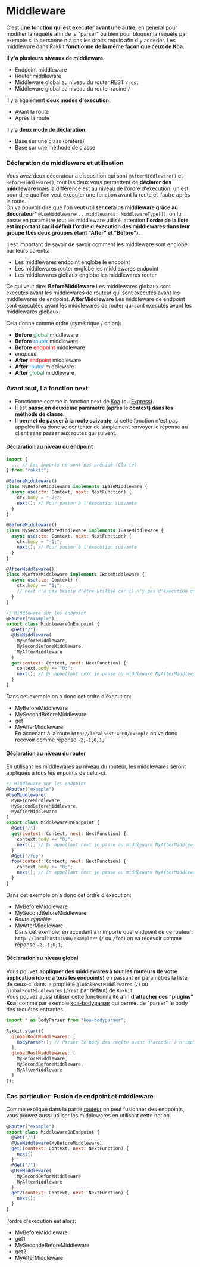 # Middleware
C'est **une fonction qui est executer avant une autre**, en général pour modifier la requête afin de la "parser" ou bien pour bloquer la requête par exemple si la personne n'a pas les droits requis afin d'y acceder. Les middleware dans Rakkit **fonctionne de la même façon que ceux de Koa**.  

**Il y'a plusieurs niveaux de middleware**:
- Endpoint middleware
- Router middleware
- Middleware global au niveau du router REST `/rest`
- Middleware global au niveau du router racine `/`

Il y'a également **deux modes d'execution**:
- Avant la route
- Après la route

Il y'a **deux mode de déclaration**:
- Basé sur une class (préféré)
- Basé sur une méthode de classe

### Déclaration de middleware et utilisation
Vous avez deux décorateur a disposition qui sont `@AfterMiddleware()` et `BeforeMiddleware()`, tout les deux vous permettent de **déclarer des middleware** mais la différence est au niveau de l'ordre d'execution, un est pour dire que l'on veut executer une fonction avant la route et l'autre après la route.  
On va pouvoir dire que l'on veut **utiliser cetains middleware grâce au décorateur*** `@UseMiddleware(...middlewares: MiddlewareType[])`, on lui passe en paramètre tout les middleware utilisé, attention **l'ordre de la liste est important car il définit l'ordre d'éxecution des middlewares dans leur groupe (Les deux groupes étant "After" et "Before").**  

Il est important de savoir de savoir comment les middleware sont englobé par leurs parents:
- Les middlewares endpoint englobe le endpoint
- Les middlewares router englobe les middlewares endpoint
- Les middlewares globaux englobe les middlewares router

Ce qui veut dire:
**BeforeMiddleware**
Les middlewares globaux sont executés avant les middlewares de routeur qui sont executés avant les middlewares de endpoint.
**AfterMiddleware**
Les middleware de endpoint sont executées avant les middlewares de router qui sont executés avant les middlewares globaux.

Cela donne comme ordre (symétrique / onion):
- **Before** <span style="color:seagreen">global</span> middleware
- **Before** <span style="color:dodgerblue">router</span> middleware
- **Before** <span style="color:red">endpoint</span> middleware
- _endpoint_
- **After** <span style="color:red">endpoint</span> middleware
- **After** <span style="color:dodgerblue">router</span> middleware
- **After** <span style="color:seagreen">global</span> middleware

### Avant tout, La fonction next
- Fonctionne comme la fonction next de [Koa](https://koajs.com) (ou [Express](https://expressjs.com/fr/)).  
- Il est **passé en deuxième paramètre (après le context) dans les méthode de classe**.  
- Il **permet de passer à la route suivante**, si cette fonction n'est pas appelée il va donc se contenter de simplement renvoyer le réponse au client sans passer aux routes qui suivent.  

#### Déclaration au niveau du endpoint
```javascript
import {
  ... // Les imports ne sont pas précisé (Clarté)
} from "rakkit";

@BeforeMiddleware()
class MyBeforeMiddleware implements IBaseMiddleware {
  async use(ctx: Context, next: NextFunction) {
    ctx.body = "-2;";
    next(); // Pour passer à l'éxecution suivante
  }
}

@BeforeMiddleware()
class MySecondBeforeMiddleware implements IBaseMiddleware {
  async use(ctx: Context, next: NextFunction) {
    ctx.body = "-1;";
    next(); // Pour passer à l'éxecution suivante
  }
}

@AfterMiddleware()
class MyAfterMiddleware implements IBaseMiddleware {
  async use(ctx: Context) {
    ctx.body += "1;";
    // next n'a pas besoin d'être utilisé car il n'y pas d'éxecution qui suivent
  }
}

// Middleware sur les endpoint
@Router("example")
export class MiddlewareOnEndpoint {
  @Get("/")
  @UseMiddleware(
    MyBeforeMiddleware,
    MySecondBeforeMiddleware,
    MyAfterMiddleware
  )
  get(context: Context, next: NextFunction) {
    context.body += "0;";
    next(); // En appellant next je passe au middleware MyAfterMiddleware
  }
}
```
Dans cet exemple on a donc cet ordre d'éxecution:
- MyBeforeMiddleware
- MySecondBeforeMiddleware
- get
- MyAfterMiddleware  
En accedant à la route `http://localhost:4000/example` on va donc recevoir comme réponse `-2;-1;0;1;`

#### Déclaration au niveau du router
En utilisant les middlewares au niveau du routeur, les middlewares seront appliqués à tous les enpoints de celui-ci.
```javascript
// Middleware sur les endpoint
@Router("example")
@UseMiddleware(
  MyBeforeMiddleware,
  MySecondBeforeMiddleware,
  MyAfterMiddleware
)
export class MiddlewareOnEndpoint {
  @Get("/")
  get(context: Context, next: NextFunction) {
    context.body += "0;";
    next(); // En appellant next je passe au middleware MyAfterMiddleware
  }
  @Get("/foo")
  foo(context: Context, next: NextFunction) {
    context.body += "0;";
    next(); // En appellant next je passe au middleware MyAfterMiddleware
  }
}
```
Dans cet exemple on a donc cet ordre d'éxecution:
- MyBeforeMiddleware
- MySecondBeforeMiddleware
- _Route appelée_
- MyAfterMiddleware  
Dans cet exemple, en accedant à n'importe quel endpoint de ce routeur: `http://localhost:4000/example/*` (`/` ou `/foo`) on va recevoir comme réponse `-2;-1;0;1;`

#### Déclaration au niveau global
Vous pouvez **appliquer des middlewares à tout les routeurs de votre application (donc a tous les endpoints)** en passant en paramètres la liste de ceux-ci dans la proptiété `globalRestMiddlewares` (`/`) ou `globalRootMiddlewares` (`/rest` par défaut) de `Rakkit`.  
Vous pouvez aussi utiliser cette fonctionnalité afin **d'attacher des "plugins" Koa**, comme par exemple [koa-bodyparser](https://github.com/koajs/bodyparser) qui permet de "parser" le body des requêtes entrantes.
```javascript
import * as BodyParser from "koa-bodyparser";

Rakkit.start({
  globalRootMiddlewares: [
    BodyParser(); // Parser le body des reqête avant d'acceder à n'importe quel autre méthode
  ],
  globalRestMiddlewares: [
    MyBeforeMiddleware,
    MySecondBeforeMiddleware,
    MyAfterMiddleware
  ]
});
```

### Cas particulier: Fusion de endpoint et middleware
Comme expliqué dans la partie [routeur](/#/fr/router) on peut fusionner des endpoints, vous pouvez aussi utiliser les middlewares en utilisant cette notion.

```javascript
@Router("example")
export class MiddlewareOnEndpoint {
  @Get("/")
  @UseMiddleware(MyBeforeMiddleware)
  get1(context: Context, next: NextFunction) {
    next()
  }
  @Get("/")
  @UseMiddleware(
    MySecondBeforeMiddleware
    MyAfterMiddleware
  )
  get2(context: Context, next: NextFunction) {
    next();
  }
}
```
l'ordre d'éxecution est alors:
- MyBeforeMiddleware
- get1
- MySecondeBeforeMiddleware
- get2
- MyAfterMiddleware
